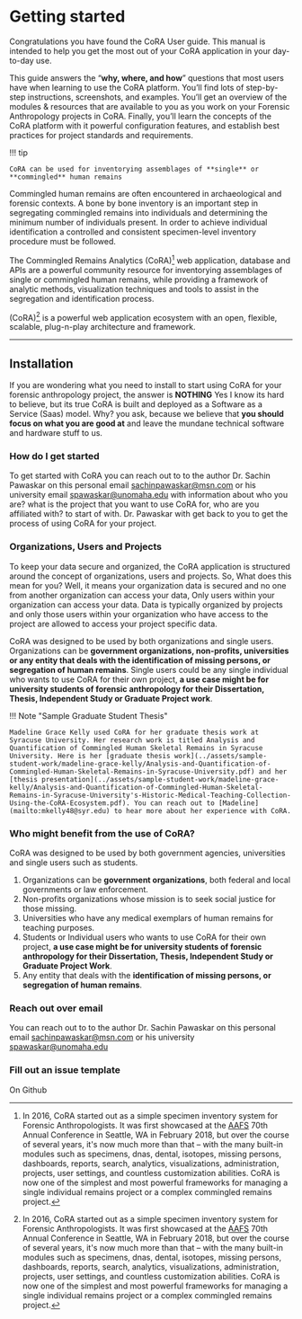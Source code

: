 # Getting started
Congratulations you have found the CoRA User guide. This manual is intended to help you get the most out of your CoRA application in your day-to-day use.

This guide answers the “**why, where, and how**” questions that most users have when learning to use the CoRA platform. You’ll find lots of step-by-step instructions, screenshots, and examples. You’ll get an overview of the modules & resources that are available to you as you work on your Forensic Anthropology projects in CoRA. Finally, you’ll learn the concepts of the CoRA platform with it powerful configuration features, and establish best practices for project standards and requirements.

!!! tip

    CoRA can be used for inventorying assemblages of **single** or **commingled** human remains

Commingled human remains are often encountered in archaeological and forensic contexts. A bone by bone inventory is an important step in segregating commingled remains into individuals and determining the minimum number of individuals present. In order to achieve individual identification a controlled and consistent specimen-level inventory procedure must be followed.

The Commingled Remains Analytics (CoRA)[^1] web application, database and APIs are a powerful community resource for inventorying assemblages of single or commingled human remains, while providing a framework of analytic methods, visualization techniques and tools to assist in the segregation and identification process.

(CoRA)[^1] is a powerful web application ecosystem with an open, flexible, scalable, plug-n-play architecture and framework.

  [^1]:
    In 2016, CoRA started out as a simple specimen inventory system for Forensic Anthropologists. It was first showcased at the [AAFS] 70th Annual Conference in Seattle, WA in February 2018, but over the course of several years, it's now much more than that – with the many built-in modules such as specimens, dnas, dental, isotopes, missing persons, dashboards, reports, search, analytics, visualizations, administration, projects, user settings, and countless customization abilities. CoRA is now one of the simplest and most powerful frameworks for managing a single individual remains project or a complex commingled remains project.

  [CoRA-web-app]: https://www.coracore.org
  [AAFS]: ../reference/aafs-2018.md

----------------------------------------------------------------
## Installation
If you are wondering what you need to install to start using CoRA for your forensic anthropology project, the answer is **NOTHING** Yes I know its hard to believe, but its true CoRA is built and deployed as a Software as a Service (Saas) model. Why? you ask, because we believe that **you should focus on what you are good at** and leave the mundane technical software and hardware stuff to us.

### How do I get started
To get started with CoRA you can reach out to to the author Dr. Sachin Pawaskar on this personal email <sachinpawaskar@msn.com> or his university email <spawaskar@unomaha.edu> with information about who you are? what is the project that you want to use CoRA for, who are you affiliated with? to start of with. Dr. Pawaskar with get back to you to get the process of using CoRA for your project.

### Organizations, Users and Projects
To keep your data secure and organized, the CoRA application is structured around the concept of organizations, users and projects. So, What does this mean for you? Well, it means your organization data is secured and no one from another organization can access your data, Only users within your organization can access your data. Data is typically organized by projects and only those users within your organization who have access to the project are allowed to access your project specific data.

CoRA was designed to be used by both organizations and single users. Organizations can be **government organizations, non-profits, universities or any entity that deals with the identification of missing persons, or segregation of human remains**. Single users could be any single individual who wants to use CoRA for their own project, **a use case might be for university students of forensic anthropology for their Dissertation, Thesis, Independent Study or Graduate Project work**.

!!! Note "Sample Graduate Student Thesis"

    Madeline Grace Kelly used CoRA for her graduate thesis work at Syracuse University. Her research work is titled Analysis and Quantification of Commingled Human Skeletal Remains in Syracuse University. Here is her [graduate thesis work](../assets/sample-student-work/madeline-grace-kelly/Analysis-and-Quantification-of-Commingled-Human-Skeletal-Remains-in-Syracuse-University.pdf) and her [thesis presentation](../assets/sample-student-work/madeline-grace-kelly/Analysis-and-Quantification-of-Commingled-Human-Skeletal-Remains-in-Syracuse-University's-Historic-Medical-Teaching-Collection-Using-the-CoRA-Ecosystem.pdf). You can reach out to [Madeline](mailto:mkelly48@syr.edu) to hear more about her experience with CoRA.

### Who might benefit from the use of CoRA?
CoRA was designed to be used by both government agencies, universities and single users such as students. 

1. Organizations can be **government organizations**, both federal and local governments or law enforcement.
2. Non-profits organizations whose mission is to seek social justice for those missing.
3. Universities who have any medical exemplars of human remains for teaching purposes. 
4. Students or Individual users who wants to use CoRA for their own project, **a use case might be for university students of forensic anthropology for their Dissertation, Thesis, Independent Study or Graduate Project Work**.
5. Any entity that deals with the **identification of missing persons, or segregation of human remains**. 

<!-- 
!!! Note "Testimonial from graduate students"

    Ask Madeline to write a testimonial 
-->

### Reach out over email
You can reach out to to the author Dr. Sachin Pawaskar on this personal email <sachinpawaskar@msn.com> or his university <spawaskar@unomaha.edu>

### Fill out an issue template
On Github

  [GitHub]: https://github.com/spawaskar-cora/cora-docs